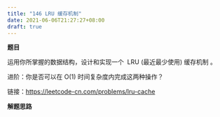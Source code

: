 ```yaml
---
title: "146 LRU 缓存机制"
date: 2021-06-06T21:27:27+08:00
draft: true
---
```


**题目**

运用你所掌握的数据结构，设计和实现一个  LRU (最近最少使用) 缓存机制 。

进阶：你是否可以在 O(1) 时间复杂度内完成这两种操作？

链接：https://leetcode-cn.com/problems/lru-cache


**解题思路**

